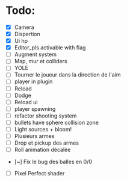 # Todo:
- [x] Camera
- [x] Dispertion
- [x] Ui hp
- [x] Editor_pls activable with flag
- [ ] Augment system
- [ ] Map, mur et colliders
- [ ] YOLE
- [ ] Tourner le joueur dans la direction de l'aim
- [ ] player in plugin
- [ ] Reload
- [ ] Dodge
- [ ] Reload ui
- [ ] player spawning
- [ ] refactor shooting system
- [ ] bullets have sphere collision zone
- [ ] Light sources + bloom!
- [ ] Plusieurs armes
- [ ] Drop et pickup des armes
- [ ] Roll animation décalée
- [~] Fix le bug des balles en 0/0
- [ ] Pixel Perfect shader
